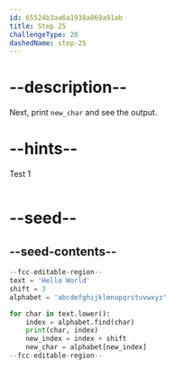 ```yaml
---
id: 65524b3aa6a1938a069a91ab
title: Step 25
challengeType: 20
dashedName: step-25
---
```


# --description--

Next, print `new_char` and see the output.

# --hints--

Test 1

```js

```

# --seed--

## --seed-contents--

```py
--fcc-editable-region--
text = 'Hello World'
shift = 3
alphabet = 'abcdefghijklmnopqrstuvwxyz'

for char in text.lower():
    index = alphabet.find(char)
    print(char, index)
    new_index = index + shift
    new_char = alphabet[new_index]
--fcc-editable-region--
```

